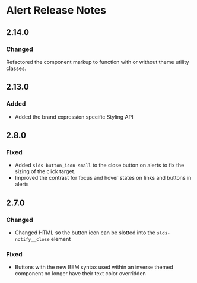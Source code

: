 <!-- Release notes authoring guidelines: http://keepachangelog.com/ -->

# Alert Release Notes

<!-- ## [Unreleased] -->

## 2.14.0

### Changed
Refactored the component markup to function with or without theme utility classes.

## 2.13.0

### Added
- Added the brand expression specific Styling API

## 2.8.0

### Fixed

- Added `slds-button_icon-small` to the close button on alerts to fix the sizing of the click target.
- Improved the contrast for focus and hover states on links and buttons in alerts

## 2.7.0

### Changed

- Changed HTML so the button icon can be slotted into the `slds-notify__close` element

### Fixed

- Buttons with the new BEM syntax used within an inverse themed component no longer have their text color overridden
